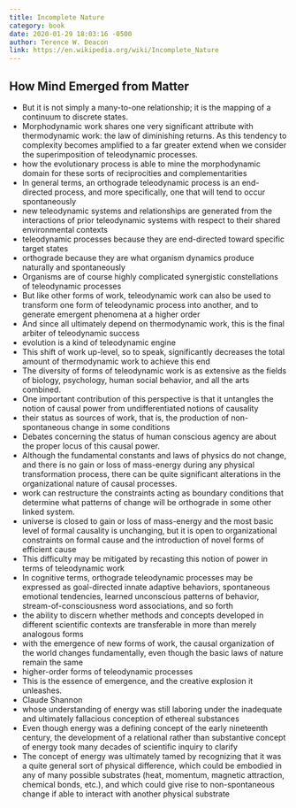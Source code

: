 ```yaml
---
title: Incomplete Nature
category: book
date: 2020-01-29 18:03:16 -0500
author: Terence W. Deacon
link: https://en.wikipedia.org/wiki/Incomplete_Nature
---
```


## How Mind Emerged from Matter


- But it is not simply a many-to-one relationship; it is the mapping of a continuum to discrete states.
- Morphodynamic work shares one very significant attribute with thermodynamic work: the law of diminishing returns. As this tendency to complexity becomes amplified to a far greater extend when we consider the superimposition of teleodynamic processes.
- how the evolutionary process is able to mine the morphodynamic domain for these sorts of reciprocities and complementarities
- In general terms, an orthograde teleodynamic process is an end-directed process, and more specifically, one that will tend to occur spontaneously
- new teleodynamic systems and relationships are generated from the interactions of prior teleodynamic systems with respect to their shared environmental contexts
- teleodynamic processes because they are end-directed toward specific target states
- orthograde because they are what organism dynamics produce naturally and spontaneously
- Organisms are of course highly complicated synergistic constellations of teleodynamic processes
- But like other forms of work, teleodynamic work can also be used to transform one form of teleodynamic process into another, and to generate emergent phenomena at a higher order
- And since all ultimately depend on thermodynamic work, this is the final arbiter of teleodynamic success
- evolution is a kind of teleodynamic engine
- This shift of work up-level, so to speak, significantly decreases the total amount of thermodynamic work to achieve this end
- The diversity of forms of teleodynamic work is as extensive as the fields of biology, psychology, human social behavior, and all the arts combined.
- One important contribution of this perspective is that it untangles the notion of causal power from undifferentiated notions of causality
- their status as sources of work, that is, the production of non-spontaneous change in some conditions
- Debates concerning the status of human conscious agency are about the proper locus of this causal power.
- Although the fundamental constants and laws of physics do not change, and there is no gain or loss of mass-energy during any physical transformation process, there can be quite significant alterations in the organizational nature of causal processes.
- work can restructure the constraints acting as boundary conditions that determine what patterns of change will be orthograde in some other linked system.
- universe is closed to gain or loss of mass-energy and the most basic level of formal causality is unchanging, but it is open to organizational constraints on formal cause and the introduction of novel forms of efficient cause
- This difficulty may be mitigated by recasting this notion of power in terms of teleodynamic work
- In cognitive terms, orthograde teleodynamic processes may be expressed as goal-directed innate adaptive behaviors, spontaneous emotional tendencies, learned unconscious patterns of behavior, stream-of-consciousness word associations, and so forth
- the ability to discern whether methods and concepts developed in different scientific contexts are transferable in more than merely analogous forms
- with the emergence of new forms of work, the causal organization of the world changes fundamentally, even though the basic laws of nature remain the same
- higher-order forms of teleodynamic processes
- This is the essence of emergence, and the creative explosion it unleashes.
- Claude Shannon
- whose understanding of energy was still laboring under the inadequate and ultimately fallacious conception of ethereal substances
- Even though energy was a defining concept of the early nineteenth century, the development of a relational rather than substantive concept of energy took many decades of scientific inquiry to clarify
- The concept of energy was ultimately tamed by recognizing that it was a quite general sort of physical difference, which could be embodied in any of many possible substrates (heat, momentum, magnetic attraction, chemical bonds, etc.), and which could give rise to non-spontaneous change if able to interact with another physical substrate
